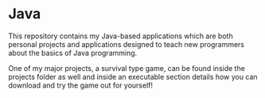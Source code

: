 # Java

This repository contains my Java-based applications which are both personal projects and applications designed to teach new programmers about the basics of Java programming.

One of my major projects, a survival type game, can be found inside the projects folder as well and inside an executable section details how you can download and try the game out for yourself!
